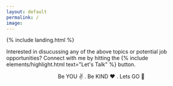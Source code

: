 ```yaml
---
layout: default
permalink: /
image: 
---
```


{% include landing.html %}

<!-- This space serves as a platform for me to share my musings and learnings. As an engineering leader, we encounter an incredible variety of challenges that provide opportunities for exploration, problem-solving, and personal growth. In this space, I will be sharing my own experiences and insights. -->

Interested in disucussing any of the above topics or potential job opportunities? Connect with me by hitting the {% include elements/highlight.html text="Let's Talk" %} button. 

<center>Be YOU ✌️ . Be KIND ❤️ . Lets GO 🚀 </center>
